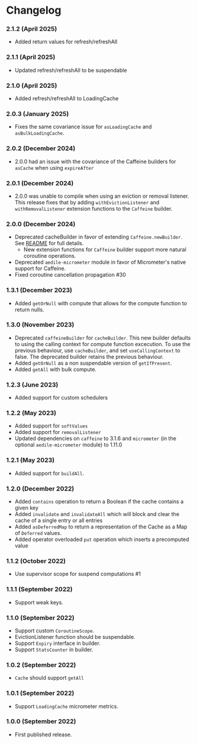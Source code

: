 # Changelog

### 2.1.2 (April 2025)

* Added return values for refresh/refreshAll

### 2.1.1 (April 2025)

* Updated refresh/refreshAll to be suspendable

### 2.1.0 (April 2025)

* Added refresh/refreshAll to LoadingCache

### 2.0.3 (January 2025)

* Fixes the same covariance issue for `asLoadingCache` and `asBulkLoadingCache`.

### 2.0.2 (December 2024)

* 2.0.0 had an issue with the covariance of the Caffeine builders for `asCache` when using `expireAfter`

### 2.0.1 (December 2024)

* 2.0.0 was unable to compile when using an eviction or removal listener. This release fixes that by adding
  `withEvictionListener` and `withRemovalListener` extension functions to the `Caffeine` builder.

### 2.0.0 (December 2024)

* Deprecated cacheBuilder in favor of extending `Caffeine.newBuilder`. See [README](README.md) for full details.
   * New extension functions for `Caffeine` builder support more natural coroutine operations.
* Deprecated `aedile-micrometer` module in favor of Micrometer's native support for Caffeine.
* Fixed coroutine cancellation propagation #30

### 1.3.1  (December 2023)

* Added `getOrNull` with compute that allows for the compute function to return nulls.

### 1.3.0 (November 2023)

* Deprecated `caffeineBuilder` for `cacheBuilder`. This new builder defaults to using the calling context for compute
  function excecution. To use the previous behaviour, use `cacheBuilder`, and set `useCallingContext` to false. The
  deprecated builder retains the previous behaviour.
* Added `getOrNull` as a non suspendable version of `getIfPresent`.
* Added `getAll` with bulk compute.

### 1.2.3 (June 2023)

* Added support for custom schedulers

### 1.2.2 (May 2023)

* Added support for `softValues`
* Added support for `removalListener`
* Updated dependencies on `caffeine` to 3.1.6 and `micrometer` (in the optional `aedile-micrometer` module) to 1.11.0

### 1.2.1 (May 2023)

* Added support for `buildAll`.

### 1.2.0 (December 2022)

* Added `contains` operation to return a Boolean if the cache contains a given key
* Added `invalidate` and `invalidateAll` which will block and clear the cache of a single entry or all entries
* Added `asDeferredMap` to return a representation of the Cache as a Map of `Deferred` values.
* Added operator overloaded `put` operation which inserts a precomputed value

### 1.1.2 (October 2022)

* Use supervisor scope for suspend computations #1

### 1.1.1 (September 2022)

* Support weak keys.

### 1.1.0 (September 2022)

* Support custom `CoroutineScope`.
* EvictionListener function should be suspendable.
* Support `Expiry` interface in builder.
* Support `StatsCounter` in builder.

### 1.0.2 (September 2022)

* `Cache` should support `getAll`

### 1.0.1 (September 2022)

* Support `LoadingCache` micrometer metrics.

### 1.0.0 (September 2022)

* First published release.
